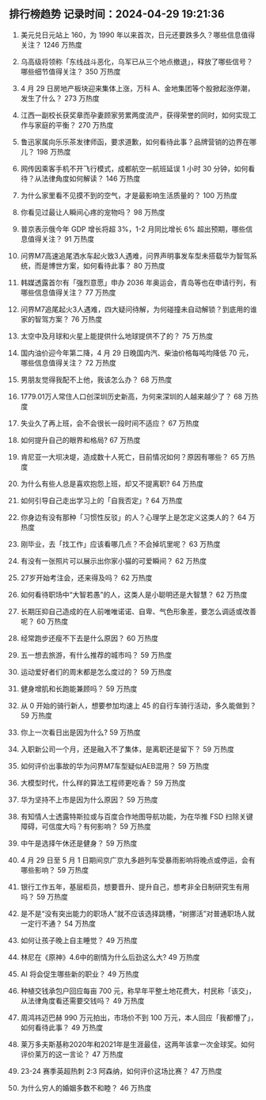 
## 排行榜趋势 记录时间：2024-04-29 19:21:36
  
  1. 美元兑日元站上 160，为 1990 年以来首次，日元还要跌多久？哪些信息值得关注？ 1246 万热度
    
  2. 乌高级将领称「东线战斗恶化，乌军已从三个地点撤退」，释放了哪些信号？哪些细节值得关注？ 350 万热度
    
  3. 4 月 29 日房地产板块迎来集体上涨，万科 A、金地集团等个股掀起涨停潮，发生了什么？ 273 万热度
    
  4. 江西一副校长获奖章而孕妻顾家劳累两度流产，获得荣誉的同时，如何实现工作与家庭的平衡？ 270 万热度
    
  5. 鲁迅家属向乐乐茶发律师函，要求道歉，如何看待此事？品牌营销的边界在哪儿？ 198 万热度
    
  6. 网传因乘客手机不开飞行模式，成都航空一航班延误 1 小时 30 分钟，如何看待？从法律角度如何解读？ 146 万热度
    
  7. 为什么家里看不见摸不到的空气，才是最影响生活质量的？ 100 万热度
    
  8. 你看见过最让人瞬间心疼的宠物吗？ 98 万热度
    
  9. 普京表示俄今年 GDP 增长将超 3%，1-2 月同比增长 6% 超出预期，哪些信息值得关注？ 91 万热度
    
  10. 问界M7高速追尾洒水车起火致3人遇难，问界声明事发车型未搭载华为智驾系统，而是博世方案，如何看待此事？ 80 万热度
    
  11. 韩媒透露首尔有「强烈意愿」申办 2036 年奥运会，青岛等也在申请行列，有哪些信息值得关注？ 77 万热度
    
  12. 问界M7追尾起火3人遇难，四大疑问待解，为何碰撞未自动解锁？到底用的谁家的智驾方案？ 76 万热度
    
  13. 太空中及月球和火星上能提供什么地球提供不了的？ 75 万热度
    
  14. 国内油价迎今年第二降，4 月 29 日晚国内汽、柴油价格每吨均降低 70 元，哪些信息值得关注？ 72 万热度
    
  15. 男朋友觉得我配不上他，我该怎么办？ 68 万热度
    
  16. 1779.01万人常住人口创深圳历史新高，为何来深圳的人越来越少了？ 68 万热度
    
  17. 失业久了再上班，会不会很长一段时间不适应？ 67 万热度
    
  18. 如何提升自己的眼界和格局? 67 万热度
    
  19. 肯尼亚一大坝决堤，造成数十人死亡，目前情况如何？原因有哪些？ 65 万热度
    
  20. 为什么有些人总是喜欢抱怨上班，却又不提离职? 64 万热度
    
  21. 如何引导自己走出学习上的「自我否定」? 64 万热度
    
  22. 你身边有没有那种「习惯性反驳」的人？心理学上是怎定义这类人的？ 64 万热度
    
  23. 刚毕业，去「找工作」应该看哪几点？不会掉坑里呢？ 63 万热度
    
  24. 有没有一张照片可以展示出你家小猫的可爱瞬间？ 62 万热度
    
  25. 27岁开始考注会，还来得及吗？ 62 万热度
    
  26. 如何看待职场中“大智若愚”的人，这类人是小聪明还是大智慧？ 62 万热度
    
  27. 长期压抑自己造成的在人前唯唯诺诺、自卑、气色形象差，要怎么调适或改善呢？ 60 万热度
    
  28. 经常跑步还瘦不下去是什么原因？ 60 万热度
    
  29. 五一想去旅游，有什么推荐的城市吗？ 59 万热度
    
  30. 运动爱好者们的周末都是怎么度过的？ 59 万热度
    
  31. 健身增肌和长跑能兼顾吗？ 59 万热度
    
  32. 从 0 开始的骑行新人，想要参加均速上 45 的自行车骑行活动，多久能做到？ 59 万热度
    
  33. 你上一次看日出是因为什么? 59 万热度
    
  34. 入职新公司一个月，还是融入不了集体，是离职还是留下？ 59 万热度
    
  35. 如何评价出事故的华为问界M7车型疑似AEB混用？ 59 万热度
    
  36. 大模型时代，什么样的算法工程师更吃香？ 59 万热度
    
  37. 华为坚持不上市是因为什么原因？ 59 万热度
    
  38. 有知情人士透露特斯拉或与百度合作地图导航功能，为在华推 FSD 扫除关键障碍，可信度大吗？有何影响？ 59 万热度
    
  39. 中午是选择午休还是健身？ 59 万热度
    
  40. 4 月 29 日至 5 月 1 日期间京广京九多趟列车受暴雨影响将晚点或停运，会有哪些影响？ 59 万热度
    
  41. 银行工作五年，基层柜员，想要晋升、提升自己，想考非全日制研究生有用吗？ 59 万热度
    
  42. 是不是“没有突出能力的职场人”就不应该选择跳槽，“树挪活”对普通职场人就一定行不通？ 54 万热度
    
  43. 如何让孩子晚上自主睡觉？ 49 万热度
    
  44. 林尼在《原神》4.6中的剧情为什么后劲这么大? 49 万热度
    
  45. AI 将会促生哪些新的职业？ 49 万热度
    
  46. 种植交钱承包户回应每亩 700 元，称早年平整土地花费大，村民称「该交」，从法律角度看还需要交钱吗？ 49 万热度
    
  47. 周鸿祎迈巴赫 990 万元拍出，市场价不到 100 万元，本人回应「我都懵了」，如何看待此事？ 49 万热度
    
  48. 莱万多夫斯基称2020年和2021年是生涯最佳，这两年该拿一次金球奖。如何评价莱万的这一言论？ 47 万热度
    
  49. 23-24 赛季英超热刺 2:3 阿森纳，如何评价这场比赛？ 47 万热度
    
  50. 为什么穷人的婚姻多数不和睦？ 46 万热度
    